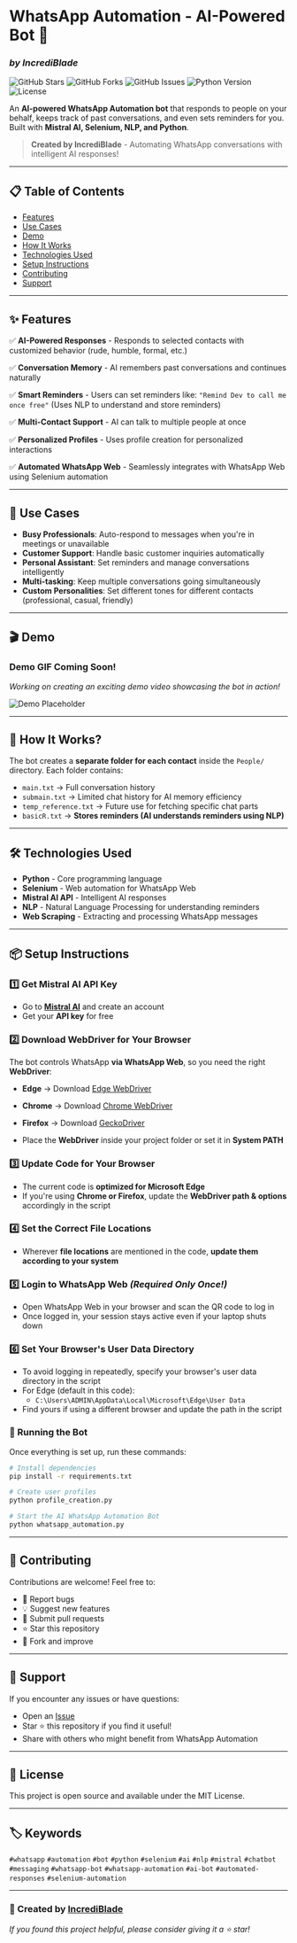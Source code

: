 # WhatsApp Automation - AI-Powered Bot 🤖
### *by IncrediBlade*

![GitHub Stars](https://img.shields.io/github/stars/IncrediBlade/Whatsapp-Automation?style=social)
![GitHub Forks](https://img.shields.io/github/forks/IncrediBlade/Whatsapp-Automation?style=social)
![GitHub Issues](https://img.shields.io/github/issues/IncrediBlade/Whatsapp-Automation)
![Python Version](https://img.shields.io/badge/python-3.8%2B-blue)
![License](https://img.shields.io/badge/license-MIT-green)

An **AI-powered WhatsApp Automation bot** that responds to people on your behalf, keeps track of past conversations, and even sets reminders for you. Built with **Mistral AI, Selenium, NLP, and Python**.

> **Created by IncrediBlade** - Automating WhatsApp conversations with intelligent AI responses!

---

## 📋 Table of Contents
- [Features](#features)
- [Use Cases](#use-cases)
- [Demo](#demo)
- [How It Works](#how-it-works)
- [Technologies Used](#technologies-used)
- [Setup Instructions](#setup-instructions)
- [Contributing](#contributing)
- [Support](#support)

---

## ✨ Features

✅ **AI-Powered Responses** - Responds to selected contacts with customized behavior (rude, humble, formal, etc.)

✅ **Conversation Memory** - AI remembers past conversations and continues naturally

✅ **Smart Reminders** - Users can set reminders like: `"Remind Dev to call me once free"` (Uses NLP to understand and store reminders)

✅ **Multi-Contact Support** - AI can talk to multiple people at once

✅ **Personalized Profiles** - Uses profile creation for personalized interactions

✅ **Automated WhatsApp Web** - Seamlessly integrates with WhatsApp Web using Selenium automation

---

## 🎯 Use Cases

- **Busy Professionals**: Auto-respond to messages when you're in meetings or unavailable
- **Customer Support**: Handle basic customer inquiries automatically
- **Personal Assistant**: Set reminders and manage conversations intelligently
- **Multi-tasking**: Keep multiple conversations going simultaneously
- **Custom Personalities**: Set different tones for different contacts (professional, casual, friendly)

---

## 🎬 Demo

### Demo GIF Coming Soon!
*Working on creating an exciting demo video showcasing the bot in action!*

![Demo Placeholder](https://via.placeholder.com/800x400/4CAF50/FFFFFF?text=WhatsApp+Automation+Demo+Coming+Soon)

---

## 🔧 How It Works?

The bot creates a **separate folder for each contact** inside the `People/` directory. Each folder contains:

- `main.txt` → Full conversation history
- `submain.txt` → Limited chat history for AI memory efficiency
- `temp_reference.txt` → Future use for fetching specific chat parts
- `basicR.txt` → **Stores reminders (AI understands reminders using NLP)**

---

## 🛠️ Technologies Used

- **Python** - Core programming language
- **Selenium** - Web automation for WhatsApp Web
- **Mistral AI API** - Intelligent AI responses
- **NLP** - Natural Language Processing for understanding reminders
- **Web Scraping** - Extracting and processing WhatsApp messages

---

## 📦 Setup Instructions

### **1️⃣ Get Mistral AI API Key**

- Go to **[Mistral AI](https://mistral.ai)** and create an account
- Get your **API key** for free

### **2️⃣ Download WebDriver for Your Browser**

The bot controls WhatsApp **via WhatsApp Web**, so you need the right **WebDriver**:

- **Edge** → Download [Edge WebDriver](https://developer.microsoft.com/en-us/microsoft-edge/tools/webdriver/)
- **Chrome** → Download [Chrome WebDriver](https://chromedriver.chromium.org/downloads)
- **Firefox** → Download [GeckoDriver](https://github.com/mozilla/geckodriver/releases)

- Place the **WebDriver** inside your project folder or set it in **System PATH**

### **3️⃣ Update Code for Your Browser**

- The current code is **optimized for Microsoft Edge**
- If you're using **Chrome or Firefox**, update the **WebDriver path & options** accordingly in the script

### **4️⃣ Set the Correct File Locations**

- Wherever **file locations** are mentioned in the code, **update them according to your system**

### **5️⃣ Login to WhatsApp Web** *(Required Only Once!)*

- Open WhatsApp Web in your browser and scan the QR code to log in
- Once logged in, your session stays active even if your laptop shuts down

### **6️⃣ Set Your Browser's User Data Directory**

- To avoid logging in repeatedly, specify your browser's user data directory in the script
- For Edge (default in this code):
  - `C:\Users\ADMIN\AppData\Local\Microsoft\Edge\User Data`
- Find yours if using a different browser and update the path in the script

### **🚀 Running the Bot**

Once everything is set up, run these commands:

```bash
# Install dependencies
pip install -r requirements.txt

# Create user profiles
python profile_creation.py

# Start the AI WhatsApp Automation Bot
python whatsapp_automation.py
```

---

## 🤝 Contributing

Contributions are welcome! Feel free to:

- 🐛 Report bugs
- 💡 Suggest new features
- 🔧 Submit pull requests
- ⭐ Star this repository
- 🍴 Fork and improve

---

## 💬 Support

If you encounter any issues or have questions:

- Open an [Issue](https://github.com/IncrediBlade/Whatsapp-Automation/issues)
- Star ⭐ this repository if you find it useful!
- Share with others who might benefit from WhatsApp Automation

---

## 📝 License

This project is open source and available under the MIT License.

---

## 🏷️ Keywords

`#whatsapp` `#automation` `#bot` `#python` `#selenium` `#ai` `#nlp` `#mistral` `#chatbot` `#messaging` `#whatsapp-bot` `#whatsapp-automation` `#ai-bot` `#automated-responses` `#selenium-automation`

---

### 🌟 Created by [IncrediBlade](https://github.com/IncrediBlade)

*If you found this project helpful, please consider giving it a ⭐ star!*
